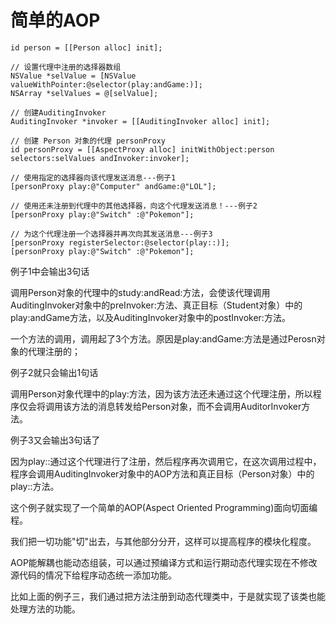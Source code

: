 # 简单的AOP

```objc
id person = [[Person alloc] init];

// 设置代理中注册的选择器数组
NSValue *selValue = [NSValue valueWithPointer:@selector(play:andGame:)];
NSArray *selValues = @[selValue];

// 创建AuditingInvoker
AuditingInvoker *invoker = [[AuditingInvoker alloc] init];

// 创建 Person 对象的代理 personProxy
id personProxy = [[AspectProxy alloc] initWithObject:person selectors:selValues andInvoker:invoker];

// 使用指定的选择器向该代理发送消息---例子1
[personProxy play:@"Computer" andGame:@"LOL"];

// 使用还未注册到代理中的其他选择器，向这个代理发送消息！---例子2
[personProxy play:@"Switch" :@"Pokemon"];

// 为这个代理注册一个选择器并再次向其发送消息---例子3
[personProxy registerSelector:@selector(play::)];
[personProxy play:@"Switch" :@"Pokemon"];

```

例子1中会输出3句话

调用Person对象的代理中的study:andRead:方法，会使该代理调用AuditingInvoker对象中的preInvoker:方法、真正目标（Student对象）中的play:andGame方法，以及AuditingInvoker对象中的postInvoker:方法。

一个方法的调用，调用起了3个方法。原因是play:andGame:方法是通过Perosn对象的代理注册的；

例子2就只会输出1句话

调用Person对象代理中的play:方法，因为该方法还未通过这个代理注册，所以程序仅会将调用该方法的消息转发给Person对象，而不会调用AuditorInvoker方法。

例子3又会输出3句话了

因为play::通过这个代理进行了注册，然后程序再次调用它，在这次调用过程中，程序会调用AuditingInvoker对象中的AOP方法和真正目标（Person对象）中的play::方法。

这个例子就实现了一个简单的AOP(Aspect Oriented Programming)面向切面编程。

我们把一切功能"切"出去，与其他部分分开，这样可以提高程序的模块化程度。

AOP能解耦也能动态组装，可以通过预编译方式和运行期动态代理实现在不修改源代码的情况下给程序动态统一添加功能。

比如上面的例子三，我们通过把方法注册到动态代理类中，于是就实现了该类也能处理方法的功能。
